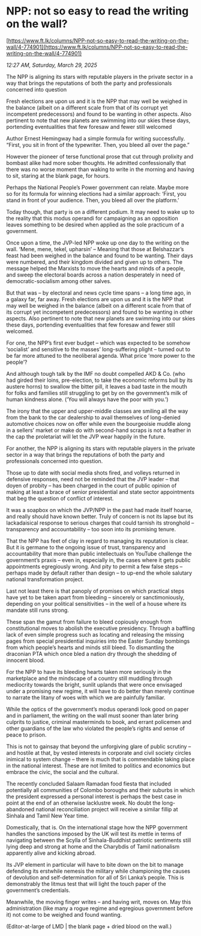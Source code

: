 # NPP: not so easy to read  the writing on the wall?

[https://www.ft.lk/columns/NPP-not-so-easy-to-read-the-writing-on-the-wall/4-774901](https://www.ft.lk/columns/NPP-not-so-easy-to-read-the-writing-on-the-wall/4-774901)

*12:27 AM, Saturday, March 29, 2025*

The NPP is aligning its stars with reputable players in the private sector in a way that brings the reputations of both the party and professionals concerned into question

Fresh elections are upon us and it is the NPP that may well be weighed in the balance (albeit on a different scale from that of its corrupt yet incompetent predecessors) and found to be wanting in other aspects. Also pertinent to note that new planets are swimming into our skies these days, portending eventualities that few foresaw and fewer still welcomed

Author Ernest Hemingway had a simple formula for writing successfully. “First, you sit in front of the typewriter. Then, you bleed all over the page.”

However the pioneer of terse functional prose that cut through prolixity and bombast alike had more sober thoughts. He admitted confessionally that there was no worse moment than waking to write in the morning and having to sit, staring at the blank page, for hours.

Perhaps the National People’s Power government can relate. Maybe more so for its formula for winning elections had a similar approach: ‘First, you stand in front of your audience. Then, you bleed all over the platform.’

Today though, that party is on a different podium. It may need to wake up to the reality that this modus operandi for campaigning as an opposition leaves something to be desired when applied as the sole practicum of a government.

Once upon a time, the JVP-led NPP woke up one day to the writing on the wall. ‘Mene, mene, tekel, upharsin’ – Meaning that those at Belshazzar’s feast had been weighed in the balance and found to be wanting. Their days were numbered, and their kingdom divided and given up to others. The message helped the Marxists to move the hearts and minds of a people, and sweep the electoral boards across a nation desperately in need of democratic-socialism among other salves.

But that was – by electoral and news cycle time spans – a long time ago, in a galaxy far, far away. Fresh elections are upon us and it is the NPP that may well be weighed in the balance (albeit on a different scale from that of its corrupt yet incompetent predecessors) and found to be wanting in other aspects. Also pertinent to note that new planets are swimming into our skies these days, portending eventualities that few foresaw and fewer still welcomed.

For one, the NPP’s first ever budget – which was expected to be somehow ‘socialist’ and sensitive to the masses’ long-suffering plight – turned out to be far more attuned to the neoliberal agenda. What price ‘more power to the people’?

And although tough talk by the IMF no doubt compelled AKD & Co. (who had girded their loins, pre-election, to take the economic reforms bull by its austere horns) to swallow the bitter pill, it leaves a bad taste in the mouth for folks and families still struggling to get by on the government’s milk of human kindness alone. (‘You will always have the poor with you.’)

The irony that the upper and upper-middle classes are smiling all the way from the bank to the car dealership to avail themselves of long-denied automotive choices now on offer while even the bourgeoisie muddle along in a sellers’ market or make do with second-hand scraps is not a feather in the cap the proletariat will let the JVP wear happily in the future.

For another, the NPP is aligning its stars with reputable players in the private sector in a way that brings the reputations of both the party and professionals concerned into question.

Those up to date with social media shots fired, and volleys returned in defensive responses, need not be reminded that the JVP leader – that doyen of probity – has been charged in the court of public opinion of making at least a brace of senior presidential and state sector appointments that beg the question of conflict of interest.

It was a soapbox on which the JVP/NPP in the past had made itself hoarse, and really should have known better. Truly of concern is not its lapse but its lackadaisical response to serious charges that could tarnish its stronghold – transparency and accountability – too soon into its promising tenure.

That the NPP has feet of clay in regard to managing its reputation is clear. But it is germane to the ongoing issue of trust, transparency and accountability that more than public intellectuals on YouTube challenge the government’s praxis – even in, especially in, the cases where it gets public appointments egregiously wrong. And pity to permit a few false steps – perhaps made by default rather than design – to up-end the whole salutary national transformation project.

Last not least there is that panoply of promises on which practical steps have yet to be taken apart from bleeding – sincerely or sanctimoniously, depending on your political sensitivities – in the well of a house where its mandate still runs strong.

These span the gamut from failure to bleed copiously enough from constitutional moves to abolish the executive presidency. Through a baffling lack of even simple progress such as locating and releasing the missing pages from special presidential inquiries into the Easter Sunday bombings from which people’s hearts and minds still bleed. To dismantling the draconian PTA which once bled a nation dry through the shedding of innocent blood.

For the NPP to have its bleeding hearts taken more seriously in the marketplace and the mindscape of a country still muddling through mediocrity towards the bright, sunlit uplands that were once envisaged under a promising new regime, it will have to do better than merely continue to narrate the litany of woes with which we are painfully familiar.

While the optics of the government’s modus operandi look good on paper and in parliament, the writing on the wall must sooner than later bring culprits to justice, criminal masterminds to book, and errant policemen and other guardians of the law who violated the people’s rights and sense of peace to prison.

This is not to gainsay that beyond the unforgiving glare of public scrutiny – and hostile at that, by vested interests in corporate and civil society circles inimical to system change – there is much that is commendable taking place in the national interest. These are not limited to politics and economics but embrace the civic, the social and the cultural.

The recently concluded Salaam Ramadan food fiesta that included potentially all communities of Colombo boroughs and their suburbs in which the president expressed a personal interest is perhaps the best case in point at the end of an otherwise lacklustre week. No doubt the long-abandoned national reconciliation project will receive a similar fillip at Sinhala and Tamil New Year time.

Domestically, that is. On the international stage how the NPP government handles the sanctions imposed by the UK will test its mettle in terms of navigating between the Scylla of Sinhala-Buddhist patriotic sentiments still lying deep and strong at home and the Charybdis of Tamil nationalism apparently alive and kicking abroad.

Its JVP element in particular will have to bite down on the bit to manage defending its erstwhile nemesis the military while championing the causes of devolution and self-determination for all of Sri Lanka’s people. This is demonstrably the litmus test that will light the touch paper of the government’s credentials.

Meanwhile, the moving finger writes – and having writ, moves on. May this administration (like many a rogue regime and egregious government before it) not come to be weighed and found wanting.

(Editor-at-large of LMD | the blank page + dried blood on the wall.)

